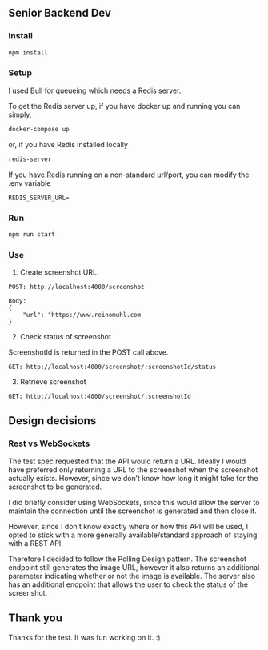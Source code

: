 ## Senior Backend Dev

### Install

```bash
npm install
```

### Setup

I used Bull for queueing which needs a Redis server.

To get the Redis server up, if you have docker up and running you can simply,

```bash
docker-compose up
```

or, if you have Redis installed locally

```bash
redis-server
```

If you have Redis running on a non-standard url/port, you can modify the .env variable

```
REDIS_SERVER_URL=
```

### Run

```bash
npm run start
```

### Use

1. Create screenshot URL.

```
POST: http://localhost:4000/screenshot

Body:
{
    "url": "https://www.reinomuhl.com
}
```

2. Check status of screenshot

ScreenshotId is returned in the POST call above.

```
GET: http://localhost:4000/screenshot/:screenshotId/status
```

3. Retrieve screenshot

```
GET: http://localhost:4000/screenshot/:screenshotId
```

## Design decisions

### Rest vs WebSockets

The test spec requested that the API would return a URL. Ideally I would have preferred only
returning a URL to the screenshot when the screenshot actually exists. However, since we don’t
know how long it might take for the screenshot to be generated.

I did briefly consider using WebSockets, since this would allow the server to maintain the connection
until the screenshot is generated and then close it.

However, since I don’t know exactly where or how this API will be used, I opted to stick with a more
generally available/standard approach of staying with a REST API.

Therefore I decided to follow the Polling Design pattern. The screenshot endpoint still generates the
image URL, however it also returns an additional parameter indicating whether or not the image is
available. The server also has an additional endpoint that allows the user to check the status of the
screenshot.

## Thank you

Thanks for the test. It was fun working on it. :)
